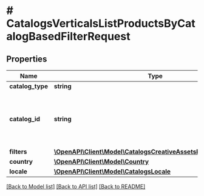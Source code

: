 # # CatalogsVerticalsListProductsByCatalogBasedFilterRequest

## Properties

Name | Type | Description | Notes
------------ | ------------- | ------------- | -------------
**catalog_type** | **string** |  |
**catalog_id** | **string** | Catalog id pertaining to the creative assets product group. |
**filters** | [**\OpenAPI\Client\Model\CatalogsCreativeAssetsProductGroupFilters**](CatalogsCreativeAssetsProductGroupFilters.md) |  |
**country** | [**\OpenAPI\Client\Model\Country**](Country.md) |  |
**locale** | [**\OpenAPI\Client\Model\CatalogsLocale**](CatalogsLocale.md) |  |

[[Back to Model list]](../../README.md#models) [[Back to API list]](../../README.md#endpoints) [[Back to README]](../../README.md)
